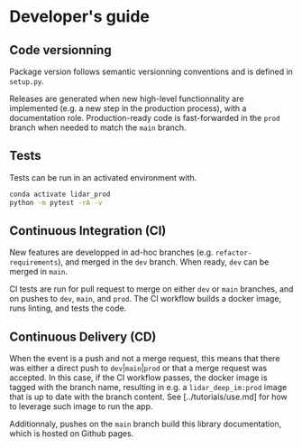 # Developer's guide

## Code versionning

Package version follows semantic versionning conventions and is defined in `setup.py`. 

Releases are generated when new high-level functionnality are implemented (e.g. a new step in the production process), with a documentation role. Production-ready code is fast-forwarded in the `prod` branch when needed to match the `main` branch.

## Tests

Tests can be run in an activated environment with.

```bash
conda activate lidar_prod
python -m pytest -rA -v
```

## Continuous Integration (CI)

New features are developped in ad-hoc branches (e.g. `refactor-requirements`), and merged in the `dev` branch. When ready, `dev` can be merged in `main`.

CI tests are run for pull request to merge on either `dev` or `main` branches, and on pushes to `dev`, `main`, and `prod`. The CI workflow builds a docker image, runs linting, and tests the code.

## Continuous Delivery (CD)

When the event is a push and not a merge request, this means that there was either a direct push to `dev`|`main`|`prod` or that a merge request was accepted. In this case, if the CI workflow passes, the docker image is tagged with the branch name, resulting in e.g. a `lidar_deep_im:prod` image that is up to date with the branch content. See [../tutorials/use.md] for how to leverage such image to run the app.

Additionnaly, pushes on the `main` branch build this library documentation, which is hosted on Github pages.


